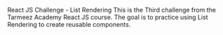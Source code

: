 React JS Challenge - List Rendering This is the Third challenge from the Tarmeez Academy React JS course. The goal is to practice using List Rendering to create reusable components.